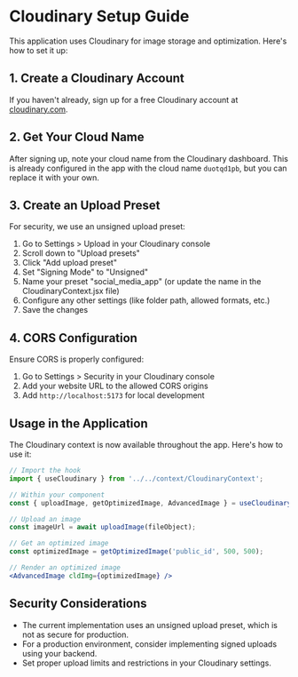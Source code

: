 # Cloudinary Setup Guide

This application uses Cloudinary for image storage and optimization. Here's how to set it up:

## 1. Create a Cloudinary Account

If you haven't already, sign up for a free Cloudinary account at [cloudinary.com](https://cloudinary.com/).

## 2. Get Your Cloud Name

After signing up, note your cloud name from the Cloudinary dashboard. This is already configured in the app with the cloud name `duotqd1pb`, but you can replace it with your own.

## 3. Create an Upload Preset

For security, we use an unsigned upload preset:

1. Go to Settings > Upload in your Cloudinary console
2. Scroll down to "Upload presets"
3. Click "Add upload preset"
4. Set "Signing Mode" to "Unsigned"
5. Name your preset "social_media_app" (or update the name in the CloudinaryContext.jsx file)
6. Configure any other settings (like folder path, allowed formats, etc.)
7. Save the changes

## 4. CORS Configuration

Ensure CORS is properly configured:

1. Go to Settings > Security in your Cloudinary console
2. Add your website URL to the allowed CORS origins
3. Add `http://localhost:5173` for local development

## Usage in the Application

The Cloudinary context is now available throughout the app. Here's how to use it:

```jsx
// Import the hook
import { useCloudinary } from '../../context/CloudinaryContext';

// Within your component
const { uploadImage, getOptimizedImage, AdvancedImage } = useCloudinary();

// Upload an image
const imageUrl = await uploadImage(fileObject);

// Get an optimized image
const optimizedImage = getOptimizedImage('public_id', 500, 500);

// Render an optimized image
<AdvancedImage cldImg={optimizedImage} />
```

## Security Considerations

- The current implementation uses an unsigned upload preset, which is not as secure for production.
- For a production environment, consider implementing signed uploads using your backend.
- Set proper upload limits and restrictions in your Cloudinary settings. 